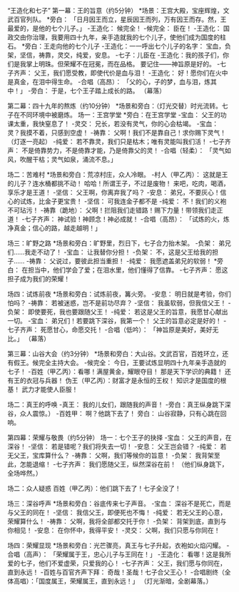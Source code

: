 

“王造化和七子”
第一幕：王的旨意（约5分钟）
*场景：王宫大殿，宝座辉煌，文武百官列队。
*旁白： 「日月因王而立，星辰因王而列，万有因王而存。然，王最爱的，是他的七个儿子。」
-王造化： 候完全！
-候完全： 臣在！
-王造化： 国政交由你治理，我要用四十九年，亲手造就我的七个儿子，使他们成为国度的柱石。
*旁白：王走向他的七个儿子
-王造化：一一呼出七个儿子的名字：
宝血，负架，坚信，祷靠，灵交，纯爱，安息。
-七子：儿臣在
-王造化：我的孩子们，你们是我掌上明珠。但荣耀不在冠冕，而在品格。 要记住——神旨原是好的。
-七子齐声： 父王，我们愿受教，即使代价是血与泪！
-王造化： 好！愿你们在火中是真金，在泪中得生命。
-合唱（高昂）： 「父的心，子的梦，血与泪，炼其中！」
-旁白： 于是，七个王子踏上成长的路。
（幕落）



第二幕：四十九年的熬炼（约10分钟）
*场景和旁白：（灯光交替）时光流转。七子在不同环境中被磨炼。
场一：王宫学堂
*旁白：在王宫学堂
-宝血： 父王的功课太重，我快窒息了！
-灵交： 兄长，若没有灵气，你的心会枯竭。
-宝血： 灵？我摸不着，只感到空虚！
-祷靠： 父啊！我们不是靠自己！求你赐下灵气！
（灯逐一亮起）
-纯爱： 若不靠灵，我们只是枯木；唯有灵能叫我们活！
-七子齐声： 不是倚靠势力，不是倚靠才能，乃是倚靠父的灵！
-合唱（轻柔）： 「灵气如风，吹醒干枯；灵气如泉，涌流不息。」

场二：苦难村
*场景和旁白：荒凉村庄，众人冷眼。
-村人（甲乙丙）：
这就是王的儿子？连水桶都挑不动！
哈哈！所谓王子，不过是废物！
来吧，吃肉，喝酒，享乐才是王道！
-坚信： 父王啊，你离弃我了吗？
-安息： 弟兄，不要灰心！信心的试炼，比金子更宝贵！
-坚信： 可我连金子都不是
-纯爱： 不！我们的义袍不可玷污！
-祷靠（跪地）： 父啊！拦阻我们走错路！赐下力量！带领我们走正道！
-七子齐声： 神试验！神顾念！神必成就！
-合唱（高昂）： 「试炼的火，炼净真金；信心的路，越走越明！」

场三：旷野之路
*场景和旁白：旷野里，烈日下，七子合力抬木架。
-负架： 弟兄们……我走不动了！
-宝血： 让我替你分担！
-负架： 不，这是父王给我的担子……
-祷靠： 父说过，要彼此担当重担！
-纯爱： 我愿遮盖弟兄的软弱！
*旁白： 在担当中，他们学会了爱；在泪水里，他们懂得了信靠。
-七子齐声： 愿这担子成为我们的荣耀！

场四：试炼前夜
*场景和旁白：试炼前夜，篝火旁。
-安息： 明日就是考验，你们怕吗？
-祷靠： 若被迷惑，岂不是前功尽弃？
-坚信： 我虽软弱，但我信父王！
-负架： 即使要死，我也要跟随父王！
-纯爱： 若这是父王的旨意，我愿甘心献出一切。
-宝血： 弟兄们！若要跳下深谷，我第一个！ 父王的旨意必定是好的！
-七子齐声： 死愿甘心，命愿交托！
-合唱（低吟）： 「神旨原是美好，美好无比。」
（幕落）

第三幕：山谷大会（约3分钟）
*场景和旁白：大山谷。文武百官，百姓环立，还有假王。候完全主持大会。
-候完全： 今日，王要试炼显明四十九年亲手造就的七子！
-百姓（甲乙丙）：看哪！满屋黄金，耀眼夺目！
那是天下学识的典籍！
还有王的衣冠与兵器！
伪王（甲乙丙）：财富才是永恒的王权！
知识才是国度的根基！
武力才能使人臣服！

场二：真王的呼唤
-真王： 我的儿女们，跟随我的声音！
-旁白：真王纵身跳下深谷，众人震惊。）
-百姓甲： 啊？他跳下去了！
旁白： 山谷寂静，只有心跳在回响。

第四幕：荣耀与敬畏（约5分钟）
场一：七个王子的抉择
-宝血： 父王的声音，在深谷！
-坚信： 若是错呢？我们将失去一切！
-安息： 父王岂会错？
-纯爱： 若无父王，宝库算什么？
-祷靠： 父啊，我们等候你的旨意！
-负架： 我背架至此，怎能退缩！
-七子齐声： 我们愿随父王，纵然深谷在前！
（他们纵身跳下，全场哗然。）

场二：众人疑惑
百姓（甲乙丙）：他们跳下去了！七子全没了！

场三：深谷呼声
*场景和旁白：谷底传来七子声音。
-宝血： 深谷不是死亡，而是与父王的同在！
-坚信： 我信父王，即便死也不悔！
-纯爱： 若无父王的心意，荣耀算什么！
-祷靠： 父啊，我将全部都交托于你！
-负架： 背架到底，直到与你相见！
-安息： 在你怀中，我得平安！
-灵交： 父啊，我们只愿与你同在！

场四：荣耀显现
*场景和旁白：光芒骤亮，真王与七子升起，衣袍如火焰闪耀。
-合唱（高声）： 「荣耀属于王，忠心儿子与王同在！」
-王造化： 看哪！这是我所爱的七子，他们不爱虚荣，只爱我的心！
-七子齐声： 父王，我们愿与你同在，直到永远！
-百姓与百官齐声下拜： 奇哉！圣哉！七子合父王心！
-合唱剧终（全体高唱）：「国度属王，荣耀属王，直到永远！」
（灯光渐暗，全剧幕落。）
